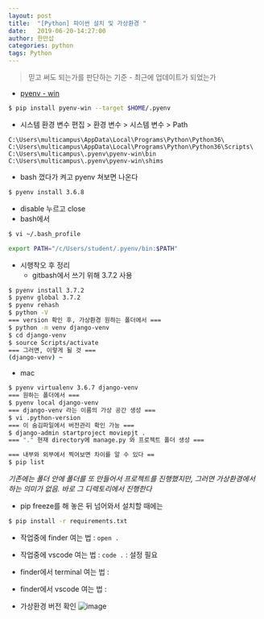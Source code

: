 ```yaml
---
layout: post
title:  "[Python] 파이썬 설치 및 가상환경 "
date:   2019-06-20-14:27:00
author: 한만섭
categories: python
tags: Python
---
```




> 믿고 써도 되는가를 판단하는 기준 - 최근에 업데이트가 되었는가

* [pyenv - win](<https://github.com/pyenv-win/pyenv-win>)

```bash
$ pip install pyenv-win --target $HOME/.pyenv
```

* 시스템 환경 변수 편집 > 환경 변수 > 시스템 변수 > Path

```text
C:\Users\multicampus\AppData\Local\Programs\Python\Python36\
C:\Users\multicampus\AppData\Local\Programs\Python\Python36\Scripts\
C:\Users\multicampus\.pyenv\pyenv-win\bin
C:\Users\multicampus\.pyenv\pyenv-win\shims
```

* bash 껐다가 켜고 pyenv 쳐보면 나온다

```bash
$ pyenv install 3.6.8
```

* disable 누르고 close
* bash에서

```bash
$ vi ~/.bash_profile
```

```bash
export PATH="/c/Users/student/.pyenv/bin:$PATH"
```

* 시행착오 후 정리
  * gitbash에서 쓰기 위해 3.7.2 사용

```bash
$ pyenv install 3.7.2
$ pyenv global 3.7.2
$ pyenv rehash
$ python -V
=== version 확인 후, 가상환경 원하는 폴더에서 ===
$ python -m venv django-venv
$ cd django-venv
$ source Scripts/activate
=== 그러면, 이렇게 될 것 ===
(django-venv) ~
```

* mac

```bash
$ pyenv virtualenv 3.6.7 django-venv
=== 원하는 폴더에서 ===
$ pyenv local django-venv
=== django-venv 라는 이름의 가상 공간 생성 ===
$ vi .python-version
=== 이 숨김파일에서 버전관리 확인 가능 ===
$ django-admin startproject moviepjt .
=== "." 현재 directory에 manage.py 와 프로젝트 폴더 생성 ===

=== 내부와 외부에서 찍어보면 차이를 알 수 있다 ==
$ pip list
```

*기존에는 폴더 안에 폴더를 또 만들어서 프로젝트를 진행했지만, 그러면 가상환경에서 하는 의미가 없음. 바로 그 디렉토리에서 진행한다*

* pip freeze를 해 놓은 뒤 넘어와서 설치할 때에는

```bash
$ pip install -r requirements.txt
```

* 작업중에 finder 여는 법 : `open .`
* 작업중에 vscode 여는 법 : `code .` : 설정 필요
* finder에서 terminal 여는 법 : 
* finder에서 vscode 여는 법 : 

* 가상환경 버전 확인 
![image](https://user-images.githubusercontent.com/46010705/59823159-37967580-9368-11e9-818f-197920a74d5a.png)


